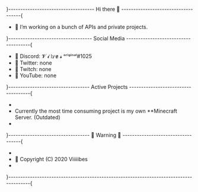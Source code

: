 }------------------------------------ Hi there 👋 ------------------------------------{

* 🔭 I’m working on a bunch of APIs and private projects.

}----------------------------------- Social Media -------------------------------------{

* 🍃 Discord: 𝓥 𝓲 𝕓  ̷e̷  𝓼 ᵒʳⁱᵍⁱⁿᵃˡ#1025
* 🍁 Twitter: none
* 🍂 Twitch: none
* 💫 YouTube: none

}---------------------------------- Active Projects ------------------------------------{

*
*   Currently the most time consuming project is my own **Minecraft Server. (Outdated)
*

}---------------------------------- 🚨 Warning 🚨 -----------------------------------{

*
* 🚧 Copyright (C) 2020 Viiiiibes
*

}---------------------------------------------------------------------------------------{
